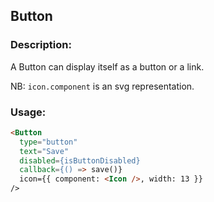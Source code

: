 ## Button

### Description:
A Button can display itself as a button or a link.

NB: `icon.component` is an svg representation.

### Usage:
```html
<Button
  type="button"
  text="Save"
  disabled={isButtonDisabled}
  callback={() => save()}
  icon={{ component: <Icon />, width: 13 }}
/>
```

